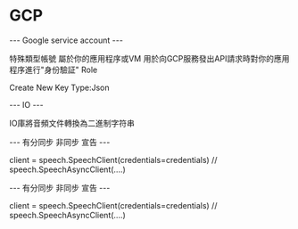 # GCP

--- Google service account ---

特殊類型帳號 屬於你的應用程序或VM 用於向GCP服務發出API請求時對你的應用程序進行"身份驗証" Role

Create New Key  Type:Json

--- IO ---

IO庫將音頻文件轉換為二進制字符串

--- 有分同步 非同步 宣告 ---

client = speech.SpeechClient(credentials=credentials) // speech.SpeechAsyncClient(....)


--- 有分同步 非同步 宣告 ---

client = speech.SpeechClient(credentials=credentials) // speech.SpeechAsyncClient(....)

